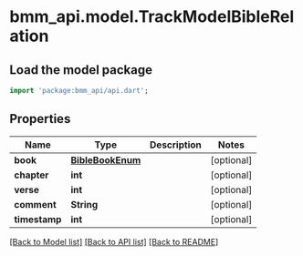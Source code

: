 # bmm_api.model.TrackModelBibleRelation

## Load the model package
```dart
import 'package:bmm_api/api.dart';
```

## Properties
Name | Type | Description | Notes
------------ | ------------- | ------------- | -------------
**book** | [**BibleBookEnum**](BibleBookEnum.md) |  | [optional] 
**chapter** | **int** |  | [optional] 
**verse** | **int** |  | [optional] 
**comment** | **String** |  | [optional] 
**timestamp** | **int** |  | [optional] 

[[Back to Model list]](../README.md#documentation-for-models) [[Back to API list]](../README.md#documentation-for-api-endpoints) [[Back to README]](../README.md)


